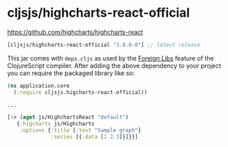# cljsjs/highcharts-react-official

https://github.com/highcharts/highcharts-react

[](dependency)
```clojure
[cljsjs/highcharts-react-official "3.0.0-0"] ;; latest release
```
[](/dependency)

This jar comes with `deps.cljs` as used by the [Foreign Libs][flibs] feature
of the ClojureScript compiler. After adding the above dependency to your project
you can require the packaged library like so:

```clojure
(ns application.core
  (:require cljsjs.higcharts-react-official))

...

[:> (aget js/HighchartsReact "default")
   {:higcharts js/Highcharts
    :options {:title {:text "Sample graph"}
              :series [{:data [1 2 3]}]}}]

```

[flibs]: https://clojurescript.org/reference/packaging-foreign-deps
